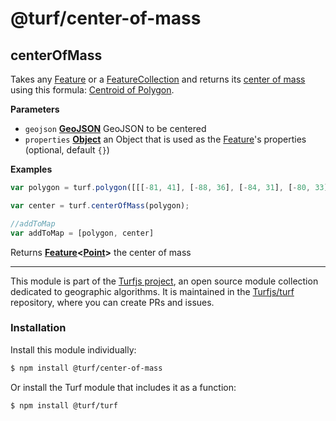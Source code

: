 # @turf/center-of-mass

<!-- Generated by documentation.js. Update this documentation by updating the source code. -->

## centerOfMass

Takes any [Feature](http://geojson.org/geojson-spec.html#feature-objects) or a [FeatureCollection](http://geojson.org/geojson-spec.html#feature-collection-objects) and returns its [center of mass](https://en.wikipedia.org/wiki/Center_of_mass) using this formula: [Centroid of Polygon](https://en.wikipedia.org/wiki/Centroid#Centroid_of_polygon).

**Parameters**

-   `geojson` **[GeoJSON](http://geojson.org/geojson-spec.html#geojson-objects)** GeoJSON to be centered
-   `properties` **[Object](https://developer.mozilla.org/en-US/docs/Web/JavaScript/Reference/Global_Objects/Object)** an Object that is used as the [Feature](http://geojson.org/geojson-spec.html#feature-objects)'s properties (optional, default `{}`)

**Examples**

```javascript
var polygon = turf.polygon([[[-81, 41], [-88, 36], [-84, 31], [-80, 33], [-77, 39], [-81, 41]]]);

var center = turf.centerOfMass(polygon);

//addToMap
var addToMap = [polygon, center]
```

Returns **[Feature](http://geojson.org/geojson-spec.html#feature-objects)&lt;[Point](http://geojson.org/geojson-spec.html#point)>** the center of mass

<!-- This file is automatically generated. Please don't edit it directly:
if you find an error, edit the source file (likely index.js), and re-run
./scripts/generate-readmes in the turf project. -->

---

This module is part of the [Turfjs project](http://turfjs.org/), an open source
module collection dedicated to geographic algorithms. It is maintained in the
[Turfjs/turf](https://github.com/Turfjs/turf) repository, where you can create
PRs and issues.

### Installation

Install this module individually:

```sh
$ npm install @turf/center-of-mass
```

Or install the Turf module that includes it as a function:

```sh
$ npm install @turf/turf
```
